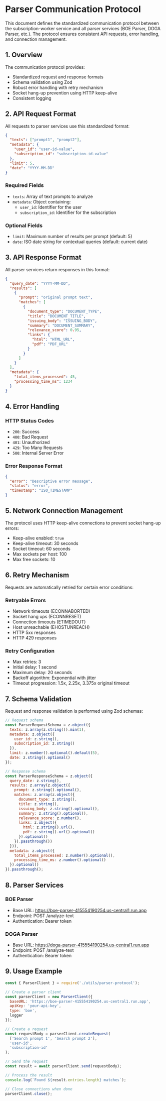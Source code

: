 # Parser Communication Protocol

This document defines the standardized communication protocol between the subscription-worker service and all parser services (BOE Parser, DOGA Parser, etc.). The protocol ensures consistent API requests, error handling, and connection management.

## 1. Overview

The communication protocol provides:
- Standardized request and response formats
- Schema validation using Zod
- Robust error handling with retry mechanism
- Socket hang-up prevention using HTTP keep-alive
- Consistent logging

## 2. API Request Format

All requests to parser services use this standardized format:

```json
{
  "texts": ["prompt1", "prompt2"],
  "metadata": {
    "user_id": "user-id-value",
    "subscription_id": "subscription-id-value"
  },
  "limit": 5,
  "date": "YYYY-MM-DD"
}
```

### Required Fields
- `texts`: Array of text prompts to analyze
- `metadata`: Object containing:
  - `user_id`: Identifier for the user
  - `subscription_id`: Identifier for the subscription

### Optional Fields
- `limit`: Maximum number of results per prompt (default: 5)
- `date`: ISO date string for contextual queries (default: current date)

## 3. API Response Format

All parser services return responses in this format:

```json
{
  "query_date": "YYYY-MM-DD",
  "results": [
    {
      "prompt": "original prompt text",
      "matches": [
        {
          "document_type": "DOCUMENT_TYPE",
          "title": "DOCUMENT_TITLE",
          "issuing_body": "ISSUING_BODY",
          "summary": "DOCUMENT_SUMMARY",
          "relevance_score": 0.95,
          "links": {
            "html": "HTML_URL",
            "pdf": "PDF_URL"
          }
        }
      ]
    }
  ],
  "metadata": {
    "total_items_processed": 45,
    "processing_time_ms": 1234
  }
}
```

## 4. Error Handling

### HTTP Status Codes
- `200`: Success
- `400`: Bad Request
- `401`: Unauthorized
- `429`: Too Many Requests
- `500`: Internal Server Error

### Error Response Format
```json
{
  "error": "Descriptive error message",
  "status": "error",
  "timestamp": "ISO_TIMESTAMP"
}
```

## 5. Network Connection Management

The protocol uses HTTP keep-alive connections to prevent socket hang-up errors:

- Keep-alive enabled: `true`
- Keep-alive timeout: 30 seconds
- Socket timeout: 60 seconds
- Max sockets per host: 100
- Max free sockets: 10

## 6. Retry Mechanism

Requests are automatically retried for certain error conditions:

### Retryable Errors
- Network timeouts (ECONNABORTED)
- Socket hang ups (ECONNRESET)
- Connection timeouts (ETIMEDOUT)
- Host unreachable (EHOSTUNREACH)
- HTTP 5xx responses
- HTTP 429 responses

### Retry Configuration
- Max retries: 3
- Initial delay: 1 second
- Maximum delay: 20 seconds
- Backoff algorithm: Exponential with jitter
- Timeout progression: 1.5x, 2.25x, 3.375x original timeout

## 7. Schema Validation

Request and response validation is performed using Zod schemas:

```javascript
// Request schema
const ParserRequestSchema = z.object({
  texts: z.array(z.string()).min(1),
  metadata: z.object({
    user_id: z.string(),
    subscription_id: z.string()
  }),
  limit: z.number().optional().default(5),
  date: z.string().optional()
});

// Response schema
const ParserResponseSchema = z.object({
  query_date: z.string(),
  results: z.array(z.object({
    prompt: z.string().optional(),
    matches: z.array(z.object({
      document_type: z.string(),
      title: z.string(),
      issuing_body: z.string().optional(),
      summary: z.string().optional(),
      relevance_score: z.number(),
      links: z.object({
        html: z.string().url(),
        pdf: z.string().url().optional()
      }).optional()
    }).passthrough())
  })),
  metadata: z.object({
    total_items_processed: z.number().optional(),
    processing_time_ms: z.number().optional()
  }).optional()
}).passthrough();
```

## 8. Parser Services

### BOE Parser
- Base URL: https://boe-parser-415554190254.us-central1.run.app
- Endpoint: POST /analyze-text
- Authentication: Bearer token

### DOGA Parser
- Base URL: https://doga-parser-415554190254.us-central1.run.app
- Endpoint: POST /analyze-text
- Authentication: Bearer token

## 9. Usage Example

```javascript
const { ParserClient } = require('./utils/parser-protocol');

// Create a parser client
const parserClient = new ParserClient({
  baseURL: 'https://boe-parser-415554190254.us-central1.run.app',
  apiKey: 'your-api-key',
  type: 'boe',
  logger
});

// Create a request
const requestBody = parserClient.createRequest(
  ['Search prompt 1', 'Search prompt 2'],
  'user-id',
  'subscription-id'
);

// Send the request
const result = await parserClient.send(requestBody);

// Process the result
console.log(`Found ${result.entries.length} matches`);

// Close connections when done
parserClient.close();
```